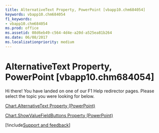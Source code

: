 ```yaml
---
title: AlternativeText Property, PowerPoint [vbapp10.chm684054]
keywords: vbapp10.chm684054
f1_keywords:
- vbapp10.chm684054
ms.prod: office
ms.assetid: 08d6eb49-c564-4d4e-a20d-a525ea81b264
ms.date: 06/08/2017
ms.localizationpriority: medium
---
```



# AlternativeText Property, PowerPoint [vbapp10.chm684054]

Hi there! You have landed on one of our F1 Help redirector pages. Please select the topic you were looking for below.

[Chart.AlternativeText Property (PowerPoint)](https://msdn.microsoft.com/library/bdded8b9-5f6e-dd83-db04-0ce180bd2552%28Office.15%29.aspx)

[Chart.ShowValueFieldButtons Property (PowerPoint)](https://msdn.microsoft.com/library/c56b12ac-71ef-a6b5-c66f-3cbe1c62a4c8%28Office.15%29.aspx)

[!include[Support and feedback](~/includes/feedback-boilerplate.md)]
